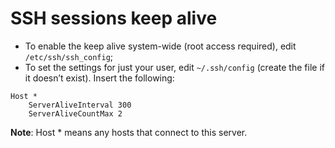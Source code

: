 # SSH sessions keep alive

* To enable the keep alive system-wide (root access required), edit `/etc/ssh/ssh_config`;
* To set the settings for just your user, edit `~/.ssh/config` (create the file if it doesn’t exist). Insert the following:
```
Host *
    ServerAliveInterval 300
    ServerAliveCountMax 2
```
**Note**: Host * means any hosts that connect to this server. 
